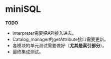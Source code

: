 # miniSQL

**TODO**

- interpreter需要把API接入进去。
- Catalog_manager的getAttribute接口需要更新。
- 各模块的单元测试需要做好（**尤其是索引部分**）。
- 最终集成测试。